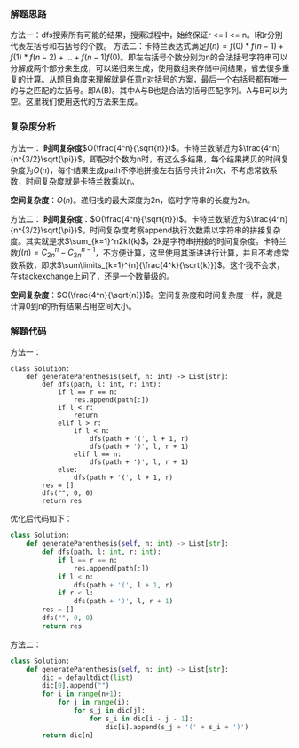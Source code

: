 ### 解题思路
方法一：dfs搜索所有可能的结果，搜索过程中，始终保证r <= l <= n。l和r分别代表左括号和右括号的个数。
方法二：卡特兰表达式满足$f(n) = f(0)*f(n-1) + f(1)*f(n-2)+...+f(n-1)f(0)$。即左右括号个数分别为n的合法括号字符串可以分解成两个部分来生成，可以递归来生成，使用数组来存储中间结果，省去很多重复的计算。从题目角度来理解就是任意n对括号的方案，最后一个右括号都有唯一的与之匹配的左括号。即A(B)。其中A与B也是合法的括号匹配序列。A与B可以为空。这里我们使用迭代的方法来生成。
### 复杂度分析
方法一：
**时间复杂度**$O(\frac{4^n}{\sqrt{n}})$。卡特兰数渐近为$\frac{4^n}{n^{3/2}\sqrt{\pi}}$，即配对个数为n时，有这么多结果，每个结果拷贝的时间复杂度为$O(n)$，每个结果生成path不停地拼接左右括号共计2n次，不考虑常数系数，时间复杂度就是卡特兰数乘以n。

**空间复杂度**：$O(n)$。递归栈的最大深度为2n，临时字符串的长度为2n。

方法二：
**时间复杂度**：$O(\frac{4^n}{\sqrt{n}})$。卡特兰数渐近为$\frac{4^n}{n^{3/2}\sqrt{\pi}}$，时间复杂度考察append执行次数乘以字符串的拼接复杂度。其实就是求$\sum_{k=1}^n2kf(k)$，2k是字符串拼接的时间复杂度。卡特兰数$f(n) = C_{2n}^{n} - C_{2n}^{n-1}$，不方便计算，这里使用其渐进进行计算，并且不考虑常数系数，即求$\sum\limits_{k=1}^{n}{\frac{4^k}{\sqrt{k}}}$。这个我不会求，在[stackexchange](https://math.stackexchange.com/questions/4001639/sum-k-1n-frac4k-sqrtk)上问了，还是一个数量级的。

**空间复杂度**：$O(\frac{4^n}{\sqrt{n}})$。空间复杂度和时间复杂度一样，就是计算0到n的所有结果占用空间大小。
### 解题代码
方法一：
```
class Solution:
    def generateParenthesis(self, n: int) -> List[str]:
        def dfs(path, l: int, r: int):
            if l == r == n:
                res.append(path[:])
            if l < r:
                return
            elif l > r:
                if l < n:
                    dfs(path + '(', l + 1, r)
                    dfs(path + ')', l, r + 1)
                elif l == n:
                    dfs(path + ')', l, r + 1)
            else:
                dfs(path + '(', l + 1, r)
        res = []
        dfs("", 0, 0)
        return res
```

优化后代码如下：

```python
class Solution:
    def generateParenthesis(self, n: int) -> List[str]:
        def dfs(path, l: int, r: int):
            if l == r == n:
                res.append(path[:])
            if l < n:
                dfs(path + '(', l + 1, r)
            if r < l:
                dfs(path + ')', l, r + 1)
        res = []
        dfs("", 0, 0)
        return res
```

方法二：
```python
class Solution:
    def generateParenthesis(self, n: int) -> List[str]:
        dic = defaultdict(list)
        dic[0].append("")
        for i in range(n+1):
            for j in range(i):
                for s_j in dic[j]:
                    for s_i in dic[i - j - 1]:
                        dic[i].append(s_j + '(' + s_i + ')')
        return dic[n]
```